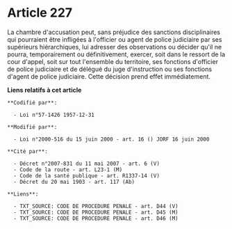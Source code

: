 # Article 227

La chambre d'accusation peut, sans préjudice des sanctions disciplinaires qui pourraient être infligées à l'officier ou agent
de police judiciaire par ses supérieurs hiérarchiques, lui adresser des observations ou décider qu'il ne pourra,
temporairement ou définitivement, exercer, soit dans le ressort de la cour d'appel, soit sur tout l'ensemble du territoire,
ses fonctions d'officier de police judiciaire et de délégué du juge d'instruction ou ses fonctions d'agent de police
judiciaire. Cette décision prend effet immédiatement.

**Liens relatifs à cet article**

	**Codifié par**:

	  - Loi n°57-1426 1957-12-31

	**Modifié par**:

	  - Loi n°2000-516 du 15 juin 2000 - art. 16 () JORF 16 juin 2000

	**Cité par**:

	  - Décret n°2007-831 du 11 mai 2007 - art. 6 (V)
	  - Code de la route - art. L23-1 (M)
	  - Code de la santé publique - art. R1337-14 (V)
	  - Décret du 20 mai 1903 - art. 117 (Ab)

	**Liens**:

	  - TXT_SOURCE: CODE DE PROCEDURE PENALE - art. D44 (V)
	  - TXT_SOURCE: CODE DE PROCEDURE PENALE - art. D45 (M)
	  - TXT_SOURCE: CODE DE PROCEDURE PENALE - art. D46 (M)

